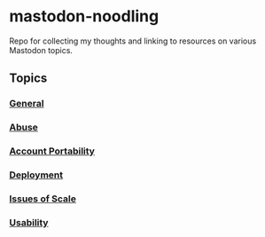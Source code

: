 # mastodon-noodling
Repo for collecting my thoughts and linking to resources on various Mastodon topics.

## Topics

### [General](GENERAL.md)
### [Abuse](ABUSE.md)
### [Account Portability](PORTABILITY.md)
### [Deployment](DEPLOYMENT.md)
### [Issues of Scale](SCALE.md)
### [Usability](USABILITY.md)
